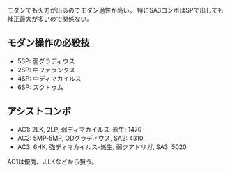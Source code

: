 モダンでも火力が出るのでモダン適性が高い。
特にSA3コンボはSPで出しても補正最大が多いので関係ない。

## モダン操作の必殺技

- 5SP: 弱グラディウス
- 2SP: 中ファランクス
- 4SP: 中ディマカイルス
- 6SP: スクトゥム

## アシストコンボ

- AC1: 2LK, 2LP, 弱ディマカイルス-派生: 1470
- AC2: 5MP-5MP, ODグラディウス, SA2: 4310
- AC3: 6HK, 強ディマカイルス-派生, 弱クアドリガ, SA3: 5020

AC1は優秀。J.LKなどから狙う。
